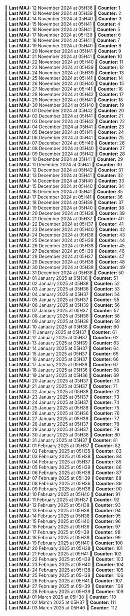 📍 **Last MAJ:** 12 November 2024 at 05H38 🦾 **Counter:** 1  
📍 **Last MAJ:** 13 November 2024 at 05H39 🦾 **Counter:** 2  
📍 **Last MAJ:** 14 November 2024 at 05H40 🦾 **Counter:** 3  
📍 **Last MAJ:** 15 November 2024 at 05H41 🦾 **Counter:** 4  
📍 **Last MAJ:** 16 November 2024 at 05H41 🦾 **Counter:** 5  
📍 **Last MAJ:** 17 November 2024 at 05H39 🦾 **Counter:** 6  
📍 **Last MAJ:** 18 November 2024 at 05H41 🦾 **Counter:** 7  
📍 **Last MAJ:** 19 November 2024 at 05H40 🦾 **Counter:** 8  
📍 **Last MAJ:** 20 November 2024 at 05H41 🦾 **Counter:** 9  
📍 **Last MAJ:** 21 November 2024 at 05H41 🦾 **Counter:** 10  
📍 **Last MAJ:** 22 November 2024 at 05H40 🦾 **Counter:** 11  
📍 **Last MAJ:** 23 November 2024 at 05H39 🦾 **Counter:** 12  
📍 **Last MAJ:** 24 November 2024 at 05H39 🦾 **Counter:** 13  
📍 **Last MAJ:** 25 November 2024 at 05H41 🦾 **Counter:** 14  
📍 **Last MAJ:** 26 November 2024 at 05H40 🦾 **Counter:** 15  
📍 **Last MAJ:** 27 November 2024 at 05H41 🦾 **Counter:** 16  
📍 **Last MAJ:** 28 November 2024 at 05H42 🦾 **Counter:** 17  
📍 **Last MAJ:** 29 November 2024 at 05H41 🦾 **Counter:** 18  
📍 **Last MAJ:** 30 November 2024 at 05H40 🦾 **Counter:** 19  
📍 **Last MAJ:** 01 December 2024 at 05H42 🦾 **Counter:** 20  
📍 **Last MAJ:** 02 December 2024 at 05H41 🦾 **Counter:** 21  
📍 **Last MAJ:** 03 December 2024 at 05H42 🦾 **Counter:** 22  
📍 **Last MAJ:** 04 December 2024 at 05H41 🦾 **Counter:** 23  
📍 **Last MAJ:** 05 December 2024 at 05H41 🦾 **Counter:** 24  
📍 **Last MAJ:** 06 December 2024 at 05H41 🦾 **Counter:** 25  
📍 **Last MAJ:** 07 December 2024 at 05H40 🦾 **Counter:** 26  
📍 **Last MAJ:** 08 December 2024 at 05H40 🦾 **Counter:** 27  
📍 **Last MAJ:** 09 December 2024 at 05H42 🦾 **Counter:** 28  
📍 **Last MAJ:** 10 December 2024 at 05H41 🦾 **Counter:** 29  
📍 **Last MAJ:** 11 December 2024 at 05H41 🦾 **Counter:** 30  
📍 **Last MAJ:** 12 December 2024 at 05H42 🦾 **Counter:** 31  
📍 **Last MAJ:** 13 December 2024 at 05H41 🦾 **Counter:** 32  
📍 **Last MAJ:** 14 December 2024 at 05H40 🦾 **Counter:** 33  
📍 **Last MAJ:** 15 December 2024 at 05H40 🦾 **Counter:** 34  
📍 **Last MAJ:** 16 December 2024 at 05H41 🦾 **Counter:** 35  
📍 **Last MAJ:** 17 December 2024 at 05H41 🦾 **Counter:** 36  
📍 **Last MAJ:** 18 December 2024 at 05H39 🦾 **Counter:** 37  
📍 **Last MAJ:** 19 December 2024 at 05H40 🦾 **Counter:** 38  
📍 **Last MAJ:** 20 December 2024 at 05H38 🦾 **Counter:** 39  
📍 **Last MAJ:** 21 December 2024 at 05H37 🦾 **Counter:** 40  
📍 **Last MAJ:** 22 December 2024 at 05H37 🦾 **Counter:** 41  
📍 **Last MAJ:** 23 December 2024 at 05H40 🦾 **Counter:** 42  
📍 **Last MAJ:** 24 December 2024 at 05H38 🦾 **Counter:** 43  
📍 **Last MAJ:** 25 December 2024 at 05H38 🦾 **Counter:** 44  
📍 **Last MAJ:** 26 December 2024 at 05H38 🦾 **Counter:** 45  
📍 **Last MAJ:** 27 December 2024 at 05H38 🦾 **Counter:** 46  
📍 **Last MAJ:** 28 December 2024 at 05H37 🦾 **Counter:** 47  
📍 **Last MAJ:** 29 December 2024 at 05H38 🦾 **Counter:** 48  
📍 **Last MAJ:** 30 December 2024 at 05H38 🦾 **Counter:** 49  
📍 **Last MAJ:** 31 December 2024 at 05H38 🦾 **Counter:** 50  
📍 **Last MAJ:** 01 January 2025 at 05H38 🦾 **Counter:** 51  
📍 **Last MAJ:** 02 January 2025 at 05H38 🦾 **Counter:** 52  
📍 **Last MAJ:** 03 January 2025 at 05H38 🦾 **Counter:** 53  
📍 **Last MAJ:** 04 January 2025 at 05H37 🦾 **Counter:** 54  
📍 **Last MAJ:** 05 January 2025 at 05H37 🦾 **Counter:** 55  
📍 **Last MAJ:** 06 January 2025 at 05H39 🦾 **Counter:** 56  
📍 **Last MAJ:** 07 January 2025 at 05H37 🦾 **Counter:** 57  
📍 **Last MAJ:** 08 January 2025 at 05H38 🦾 **Counter:** 58  
📍 **Last MAJ:** 09 January 2025 at 05H38 🦾 **Counter:** 59  
📍 **Last MAJ:** 10 January 2025 at 05H38 🦾 **Counter:** 60  
📍 **Last MAJ:** 11 January 2025 at 05H37 🦾 **Counter:** 61  
📍 **Last MAJ:** 12 January 2025 at 05H37 🦾 **Counter:** 62  
📍 **Last MAJ:** 13 January 2025 at 05H39 🦾 **Counter:** 63  
📍 **Last MAJ:** 14 January 2025 at 05H37 🦾 **Counter:** 64  
📍 **Last MAJ:** 15 January 2025 at 05H37 🦾 **Counter:** 65  
📍 **Last MAJ:** 16 January 2025 at 05H37 🦾 **Counter:** 66  
📍 **Last MAJ:** 17 January 2025 at 05H39 🦾 **Counter:** 67  
📍 **Last MAJ:** 18 January 2025 at 05H36 🦾 **Counter:** 68  
📍 **Last MAJ:** 19 January 2025 at 05H36 🦾 **Counter:** 69  
📍 **Last MAJ:** 20 January 2025 at 05H37 🦾 **Counter:** 70  
📍 **Last MAJ:** 21 January 2025 at 05H37 🦾 **Counter:** 71  
📍 **Last MAJ:** 22 January 2025 at 05H38 🦾 **Counter:** 72  
📍 **Last MAJ:** 23 January 2025 at 05H37 🦾 **Counter:** 73  
📍 **Last MAJ:** 24 January 2025 at 05H37 🦾 **Counter:** 74  
📍 **Last MAJ:** 25 January 2025 at 05H38 🦾 **Counter:** 75  
📍 **Last MAJ:** 26 January 2025 at 05H36 🦾 **Counter:** 76  
📍 **Last MAJ:** 27 January 2025 at 05H38 🦾 **Counter:** 77  
📍 **Last MAJ:** 28 January 2025 at 05H37 🦾 **Counter:** 78  
📍 **Last MAJ:** 29 January 2025 at 05H37 🦾 **Counter:** 79  
📍 **Last MAJ:** 30 January 2025 at 05H38 🦾 **Counter:** 80  
📍 **Last MAJ:** 31 January 2025 at 05H37 🦾 **Counter:** 81  
📍 **Last MAJ:** 01 February 2025 at 05H37 🦾 **Counter:** 82  
📍 **Last MAJ:** 02 February 2025 at 05H35 🦾 **Counter:** 83  
📍 **Last MAJ:** 03 February 2025 at 05H38 🦾 **Counter:** 84  
📍 **Last MAJ:** 04 February 2025 at 05H37 🦾 **Counter:** 85  
📍 **Last MAJ:** 05 February 2025 at 05H39 🦾 **Counter:** 86  
📍 **Last MAJ:** 06 February 2025 at 05H38 🦾 **Counter:** 87  
📍 **Last MAJ:** 07 February 2025 at 05H39 🦾 **Counter:** 88  
📍 **Last MAJ:** 08 February 2025 at 05H36 🦾 **Counter:** 89  
📍 **Last MAJ:** 09 February 2025 at 05H36 🦾 **Counter:** 90  
📍 **Last MAJ:** 10 February 2025 at 05H40 🦾 **Counter:** 91  
📍 **Last MAJ:** 11 February 2025 at 05H37 🦾 **Counter:** 92  
📍 **Last MAJ:** 12 February 2025 at 05H38 🦾 **Counter:** 93  
📍 **Last MAJ:** 13 February 2025 at 05H38 🦾 **Counter:** 94  
📍 **Last MAJ:** 14 February 2025 at 05H38 🦾 **Counter:** 95  
📍 **Last MAJ:** 15 February 2025 at 05H40 🦾 **Counter:** 96  
📍 **Last MAJ:** 16 February 2025 at 05H36 🦾 **Counter:** 97  
📍 **Last MAJ:** 17 February 2025 at 05H39 🦾 **Counter:** 98  
📍 **Last MAJ:** 18 February 2025 at 05H38 🦾 **Counter:** 99  
📍 **Last MAJ:** 19 February 2025 at 05H40 🦾 **Counter:** 100  
📍 **Last MAJ:** 20 February 2025 at 05H38 🦾 **Counter:** 101  
📍 **Last MAJ:** 21 February 2025 at 05H41 🦾 **Counter:** 102  
📍 **Last MAJ:** 22 February 2025 at 05H39 🦾 **Counter:** 103  
📍 **Last MAJ:** 23 February 2025 at 05H40 🦾 **Counter:** 104  
📍 **Last MAJ:** 24 February 2025 at 05H38 🦾 **Counter:** 105  
📍 **Last MAJ:** 25 February 2025 at 05H38 🦾 **Counter:** 106  
📍 **Last MAJ:** 26 February 2025 at 05H41 🦾 **Counter:** 107  
📍 **Last MAJ:** 27 February 2025 at 05H39 🦾 **Counter:** 108  
📍 **Last MAJ:** 28 February 2025 at 05H39 🦾 **Counter:** 109  
📍 **Last MAJ:** 01 March 2025 at 05H38 🦾 **Counter:** 110  
📍 **Last MAJ:** 02 March 2025 at 05H37 🦾 **Counter:** 111  
📍 **Last MAJ:** 03 March 2025 at 05H40 🦾 **Counter:** 112  
